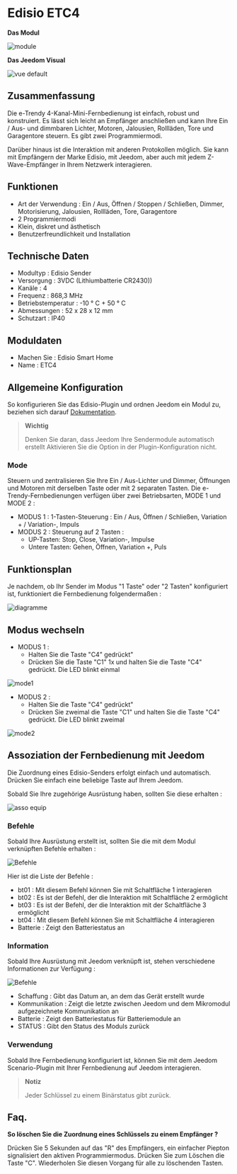 # Edisio ETC4

**Das Modul**

![module](images/etc4/module.jpg)

**Das Jeedom Visual**

![vue default](images/etc4/vue_default.jpg)

## Zusammenfassung

Die e-Trendy 4-Kanal-Mini-Fernbedienung ist einfach, robust und konstruiert. Es lässt sich leicht an Empfänger anschließen und kann Ihre Ein / Aus- und dimmbaren Lichter, Motoren, Jalousien, Rollläden, Tore und Garagentore steuern. Es gibt zwei Programmiermodi.

Darüber hinaus ist die Interaktion mit anderen Protokollen möglich. Sie kann mit Empfängern der Marke Edisio, mit Jeedom, aber auch mit jedem Z-Wave-Empfänger in Ihrem Netzwerk interagieren.

## Funktionen 

-   Art der Verwendung : Ein / Aus, Öffnen / Stoppen / Schließen, Dimmer, Motorisierung, Jalousien, Rollläden, Tore, Garagentore
-   2 Programmiermodi
-   Klein, diskret und ästhetisch
-   Benutzerfreundlichkeit und Installation

## Technische Daten

-   Modultyp : Edisio Sender
-   Versorgung : 3VDC (Lithiumbatterie CR2430))
-   Kanäle : 4
-   Frequenz : 868,3 MHz
-   Betriebstemperatur : -10 ° C + 50 ° C
-   Abmessungen : 52 x 28 x 12 mm
-   Schutzart : IP40

## Moduldaten

-   Machen Sie : Edisio Smart Home
-   Name : ETC4

## Allgemeine Konfiguration

So konfigurieren Sie das Edisio-Plugin und ordnen Jeedom ein Modul zu,
beziehen sich darauf
[Dokumentation](https://doc.jeedom.com/de_DE/plugins/automation%20protocol/edisio/).

> **Wichtig**
>
> Denken Sie daran, dass Jeedom Ihre Sendermodule automatisch erstellt
> Aktivieren Sie die Option in der Plugin-Konfiguration nicht.

### Mode

Steuern und zentralisieren Sie Ihre Ein / Aus-Lichter und Dimmer, Öffnungen und Motoren mit derselben Taste oder mit 2 separaten Tasten. Die e-Trendy-Fernbedienungen verfügen über zwei Betriebsarten, MODE 1 und MODE 2 :

-   MODUS 1 : 1-Tasten-Steuerung : Ein / Aus, Öffnen / Schließen, Variation + / Variation-, Impuls
-   MODUS 2 : Steuerung auf 2 Tasten :
    -   UP-Tasten: Stop, Close, Variation-, Impulse
    -   Untere Tasten: Gehen, Öffnen, Variation +, Puls

## Funktionsplan

Je nachdem, ob Ihr Sender im Modus "1 Taste" oder "2 Tasten" konfiguriert ist, funktioniert die Fernbedienung folgendermaßen :

![diagramme](images/etc4/diagramme.jpg)

## Modus wechseln

-   MODUS 1 :
    -   Halten Sie die Taste "C4" gedrückt"
    -   Drücken Sie die Taste "C1" 1x und halten Sie die Taste "C4" gedrückt. Die LED blinkt einmal

![mode1](images/etc4/mode1.jpg)

-   MODUS 2 :
    -   Halten Sie die Taste "C4" gedrückt"
    -   Drücken Sie zweimal die Taste "C1" und halten Sie die Taste "C4" gedrückt. Die LED blinkt zweimal

![mode2](images/etc4/mode2.jpg)

## Assoziation der Fernbedienung mit Jeedom

Die Zuordnung eines Edisio-Senders erfolgt einfach und automatisch. Drücken Sie einfach eine beliebige Taste auf Ihrem Jeedom.

Sobald Sie Ihre zugehörige Ausrüstung haben, sollten Sie diese erhalten :

![asso equip](images/etc4/asso_equip.jpg)

### Befehle

Sobald Ihre Ausrüstung erstellt ist, sollten Sie die mit dem Modul verknüpften Befehle erhalten :

![Befehle](images/etc4/commandes.jpg)

Hier ist die Liste der Befehle :

-   bt01 : Mit diesem Befehl können Sie mit Schaltfläche 1 interagieren
-   bt02 : Es ist der Befehl, der die Interaktion mit Schaltfläche 2 ermöglicht
-   bt03 : Es ist der Befehl, der die Interaktion mit der Schaltfläche 3 ermöglicht
-   bt04 : Mit diesem Befehl können Sie mit Schaltfläche 4 interagieren
-   Batterie : Zeigt den Batteriestatus an

### Information

Sobald Ihre Ausrüstung mit Jeedom verknüpft ist, stehen verschiedene Informationen zur Verfügung :

![Befehle](images/etc4/infos.jpg)

-   Schaffung : Gibt das Datum an, an dem das Gerät erstellt wurde
-   Kommunikation : Zeigt die letzte zwischen Jeedom und dem Mikromodul aufgezeichnete Kommunikation an
-   Batterie : Zeigt den Batteriestatus für Batteriemodule an
-   STATUS : Gibt den Status des Moduls zurück

### Verwendung

Sobald Ihre Fernbedienung konfiguriert ist, können Sie mit dem Jeedom Scenario-Plugin mit Ihrer Fernbedienung auf Jeedom interagieren.

> **Notiz**
>
> Jeder Schlüssel zu einem Binärstatus gibt zurück.

## Faq.

**So löschen Sie die Zuordnung eines Schlüssels zu einem Empfänger ?**

Drücken Sie 5 Sekunden auf das "R" des Empfängers, ein einfacher Piepton signalisiert den aktiven Programmiermodus. Drücken Sie zum Löschen die Taste "C". Wiederholen Sie diesen Vorgang für alle zu löschenden Tasten.
